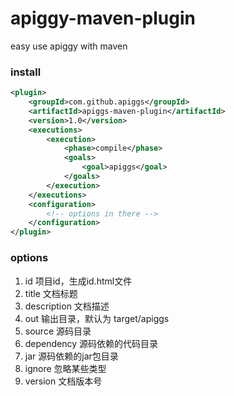 # apiggy-maven-plugin
easy use apiggy with maven

### install
```xml
<plugin>
    <groupId>com.github.apiggs</groupId>
    <artifactId>apiggs-maven-plugin</artifactId>
    <version>1.0</version>
    <executions>
        <execution>
            <phase>compile</phase>
            <goals>
                <goal>apiggs</goal>
            </goals>
        </execution>
    </executions>
    <configuration>
        <!-- options in there -->
    </configuration>
</plugin>
```
### options



1. id 项目id，生成id.html文件
1. title 文档标题
1. description 文档描述
1. out 输出目录，默认为 target/apiggs
1. source 源码目录
1. dependency 源码依赖的代码目录
1. jar 源码依赖的jar包目录
1. ignore 忽略某些类型
1. version 文档版本号